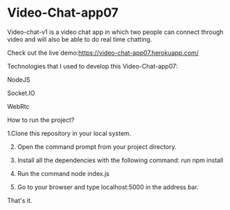 # Video-Chat-app07

Video-chat-v1 is a video chat app in which two people can connect through video and will also be able to do real time chatting.


Check out the live demo:https://video-chat-app07.herokuapp.com/



Technologies that I used to develop this Video-Chat-app07:

NodeJS

Socket.IO

WebRtc


How to run the project?

1.Clone this repository in your local system.

2. Open the command prompt from your project directory.

3. Install all the dependencies with the following command:
   run npm install  
   
4. Run the command node index.js

5. Go to your browser and type localhost:5000 in the address bar.

That's it.
